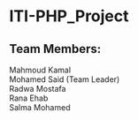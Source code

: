 # ITI-PHP_Project

## Team Members:
Mahmoud Kamal \
Mohamed Said (Team Leader) \
Radwa Mostafa \
Rana Ehab \
Salma Mohamed 
